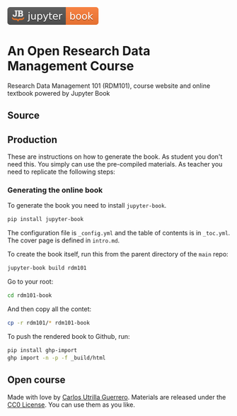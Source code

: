 [![Jupyter Book Badge](https://raw.githubusercontent.com/executablebooks/jupyter-book/master/docs/images/badge.svg)](https://ml-course.github.io/)

# An Open Research Data Management Course
Research Data Management 101 (RDM101), course website and online textbook powered by Jupyter Book

## Source

## Production
These are instructions on how to generate the book. As student you don't need this. You simply can use the pre-compiled materials. As teacher you need to replicate the following steps:

### Generating the online book
To generate the book you need to install `jupyter-book`.

```bash
pip install jupyter-book
```
The configuration file is `_config.yml` and the table of contents is in `_toc.yml`. The cover page is defined in `intro.md`.

To create the book itself, run this from the parent directory of the `main` repo:

```bash
jupyter-book build rdm101
```

Go to your root:

```bash
cd rdm101-book
```
And then copy all the contet:

```bash
cp -r rdm101/* rdm101-book
```

To push the rendered book to Github, run:

```bash
pip install ghp-import
ghp import -n -p -f _build/html
```


## Open course
Made with love by [Carlos Utrilla Guerrero](https://carlosug.github.io/). 
Materials are released under the [CC0 License](https://creativecommons.org/share-your-work/public-domain/cc0). You can use them as you like.